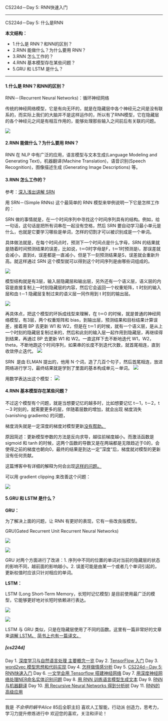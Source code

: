 CS224d－Day 5: RNN快速入门

---

CS224d－Day 5: 什么是RNN

**本文结构：**

- 1.什么是 RNN？和NN的区别？
- 2.RNN 能做什么？为什么要用 RNN？
- 3.RNN 怎么工作的？
- 4.RNN 基本模型存在某些问题？
- 5.GRU 和 LSTM 是什么？

---

#### 1.什么是 RNN？和NN的区别？

RNN－(Recurrent Neural Networks)：循环神经网络

传统的神经网络模型，它是有向无环的，就是在隐藏层中各个神经元之间是没有联系的，而实际上我们的大脑并不是这样运作的，所以有了RNN模型，它在隐藏层的各个神经元之间是有相互作用的，能够处理那些输入之间前后有关联的问题。

![](http://upload-images.jianshu.io/upload_images/1667471-13c3ef34f72b424e.png?imageMogr2/auto-orient/strip%7CimageView2/2/w/1240)


#### 2.RNN 能做什么？为什么要用 RNN？

RNN 在 NLP 中有广泛的应用，语言模型与文本生成(Language Modeling and Generating Text)，机器翻译(Machine Translation)，语音识别(Speech Recognition)，图像描述生成 (Generating Image Descriptions) 等。


#### 3.RNN 怎么工作的？
参考：[深入浅出讲解 SRN](http://v.youku.com/v_show/id_XMTI2MzI2Mzg4NA==.html)

用 SRN－(Simple RNNs) 这个最简单的 RNN 模型来举例说明一下它是怎样工作的：

SRN 做的事情就是，在一个时间序列中寻找这个时间序列具有的结构。例如，给一句话，这句话是把所有词串在一起没有空格，然后 SRN 要自动学习最小单元是什么，也就是它要学习哪些是单词，怎样的切割才可以被识别成是一个单词。

具体做法就是，在每个时间点时，预测下一个时间点是什么字母，SRN 的结果就是随着时间预测结果的误差，比如说，t＝0时字母是F，t＝1时预测是i，那误差就会减小，直到d，误差都是一直减小，但是下一刻预测结果是S，误差就会重新升高。就这样通过 SRN 这个模型就可以得到这个时间序列是由哪些词组成的。

![](http://upload-images.jianshu.io/upload_images/1667471-5aa2ebb15cd6621f.png?imageMogr2/auto-orient/strip%7CimageView2/2/w/1240)




模型结构就是有3层，输入层隐藏层和输出层，另外还有一个语义层，语义层的内容是直接复制上一时刻隐藏层的内容，然后它会返回一个权重矩阵，t 时刻的输入层和由 t－1 隐藏层复制过来的语义层一同作用到 t 时刻的输出层。

![](http://upload-images.jianshu.io/upload_images/1667471-d72d13bc8a343e7d.png?imageMogr2/auto-orient/strip%7CimageView2/2/w/1240)


再具体点，把这个模型的环拆成线型来理解，在 t＝0 的时候，就是普通的神经网络模型，有3层，两个权重矩阵和 bias，到输出层，预测结果和目标结果计算误差，接着用 BP 去更新 W1 和 W2，但是在 t＝1 的时候，就有一个语义层，是从上一个时刻的隐藏层复制过来的，然后和此刻的输入层一起作用到隐藏层，再继续得到结果，再通过 BP 去更新 W1 和 W2。一直这样下去不断地迭代 W1，W2，theta，不断地跑这个时间序列，如果串的长度不到迭代次数，就首尾相连，直到收敛停止迭代。
![](http://upload-images.jianshu.io/upload_images/1667471-c640fd72c9fc9cb4.png?imageMogr2/auto-orient/strip%7CimageView2/2/w/1240)


SRN  是由 ELMAN 提出的，他用 N 个词，造了几百个句子，然后首尾相连，放进网络进行学习，最终结果就是学到了里面的基本构成单元－单词。
![](http://upload-images.jianshu.io/upload_images/1667471-72a13da92ecd7ca0.png?imageMogr2/auto-orient/strip%7CimageView2/2/w/1240)


用数学表达出这个模型：
![](http://upload-images.jianshu.io/upload_images/1667471-b0996b7e2c292d0b.png?imageMogr2/auto-orient/strip%7CimageView2/2/w/1240)


#### 4.RNN 基本模型存在某些问题？

不过这个模型有个问题，就是当想要记忆的越多时，比如想要记忆 t－1，t－2，t－3 时刻的，就需要更多的层，伴随着层数的增加，就会出现 梯度消失(vanishing gradients) 的问题，

梯度消失就是一定深度的梯度对模型更新[没有帮助。](http://caffecn.cn/?/question/238)

原因简述：更新模型参数的方法是反向求导，越往前梯度越小。而激活函数是 sigmoid 和 tanh 的时候，这两个函数的导数又是在两端都是无限趋近于0的，会使得之前的梯度也朝向0，最终的结果是到达一定”深度“后，梯度就对模型的更新没有任何贡献。

这篇博客中有详细的解释为何会出现[这样的问题。](http://blog.csdn.net/qq_29133371/article/details/51867856)

可以用 gradient clipping 来改善这个问题：

![](http://upload-images.jianshu.io/upload_images/1667471-b6db52ab934f32b6.png?imageMogr2/auto-orient/strip%7CimageView2/2/w/1240)



#### 5.GRU 和 LSTM 是什么？


**GRU：**


为了解决上面的问题，让 RNN 有更好的表现，它有一些改良版模型。

GRU(Gated Recurrent Unit Recurrent Neural Networks) 

![](http://upload-images.jianshu.io/upload_images/1667471-8d2e057665620930.png?imageMogr2/auto-orient/strip%7CimageView2/2/w/1240)


![](http://upload-images.jianshu.io/upload_images/1667471-eae2b092b8801947.png?imageMogr2/auto-orient/strip%7CimageView2/2/w/1240)


GRU 对两个方面进行了改进：1. 序列中不同的位置的单词对当前的隐藏层的状态的影响不同，越前面的影响越小。2. 误差可能是由某一个或者几个单词引起的，更新权值时应该只针对相应的单词。

**LSTM：**

LSTM (Long Short-Term Memory，长短时记忆模型) 是目前使用最广泛的模型，它能够更好地对长短时依赖进行表达。




![](http://upload-images.jianshu.io/upload_images/1667471-2bab5ecfe5e00af0.png?imageMogr2/auto-orient/strip%7CimageView2/2/w/1240)


![](http://upload-images.jianshu.io/upload_images/1667471-ee5cf04bf174284d.png?imageMogr2/auto-orient/strip%7CimageView2/2/w/1240)


LSTM 与 GRU 类似，只是在隐藏层使用了不同的函数。这里有一篇非常好的文章来[讲解 LSTM。](http://colah.github.io/posts/2015-08-Understanding-LSTMs/)
[简书上也有一篇译文。](http://www.jianshu.com/p/9dc9f41f0b29#)

##### [cs224d]

Day 1. [深度学习与自然语言处理 主要概念一览](http://www.jianshu.com/p/6993edef96e4)
Day 2. [TensorFlow 入门](http://www.jianshu.com/p/6766fbcd43b9)
Day 3. [word2vec 模型思想和代码实现](http://www.jianshu.com/p/86134284fa14)
Day 4. [怎样做情感分析](http://www.jianshu.com/p/1909031bb1f2)
Day 5. [CS224d－Day 5: RNN快速入门](http://www.jianshu.com/p/bf9ddfb21b07)
Day 6. [一文学会用 Tensorflow 搭建神经网络](http://www.jianshu.com/p/e112012a4b2d)
Day 7. [用深度神经网络处理NER命名实体识别问题](http://www.jianshu.com/p/581832f2c458)
Day 8. [用 RNN 训练语言模型生成文本](http://www.jianshu.com/p/b4c5ff7c450f)
Day 9. [RNN与机器翻译](http://www.jianshu.com/p/23b46605857e)
Day 10. [用 Recursive Neural Networks 得到分析树](http://www.jianshu.com/p/403665b55cd4)
Day 11. [RNN的高级应用](http://www.jianshu.com/p/0e840f92b532)

---
我是 *不会停的蜗牛Alice*
85后全职主妇
喜欢人工智能，行动派
创造力，思考力，学习力提升修炼进行中
欢迎您的喜欢，关注和评论！